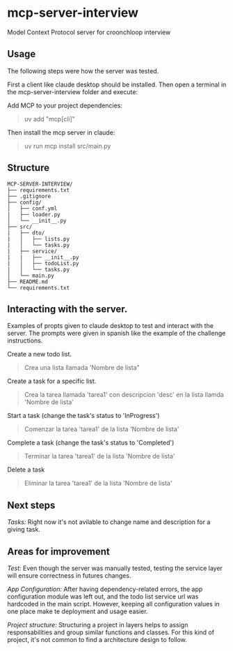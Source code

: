 # mcp-server-interview
Model Context Protocol server for croonchloop interview

## Usage
The following steps were how the server was tested.

First a client like claude desktop should be installed.
Then open a terminal in the mcp-server-interview folder and execute:

Add MCP to your project dependencies:
>uv add "mcp[cli]"

Then install the mcp server in claude:
>uv run mcp install src/main.py

## Structure 

```text
MCP-SERVER-INTERVIEW/
├── requirements.txt
├── .gitignore
├── config/
│   ├── conf.yml
|   ├── loader.py
│   └── __init__.py
├── src/
|   ├── dto/
|   │   ├── lists.py
|   │   └── tasks.py
|   ├── service/
|   |   ├── __init__.py
|   │   ├── todoList.py
|   │   └── tasks.py
│   └── main.py
├── README.md
└── requirements.txt
```

## Interacting with the server.
Examples of propts given to claude desktop to test and interact with the server.
The prompts were given in spanish like the example of the challenge instructions.

Create a new todo list.
>Crea una lista llamada 'Nombre de lista"

Create a task for a specific list.
>Crea la tarea llamada 'tarea1' con descripcion 'desc' en la lista llamda 'Nombre de lista'

Start a task (change the task's status to 'InProgress')
>Comenzar la tarea 'tarea1' de la lista 'Nombre de lista'

Complete a task (change the task's status to 'Completed')
>Terminar la tarea 'tarea1' de la lista 'Nombre de lista'

Delete a task 
>Eliminar la tarea 'tarea1' de la lista 'Nombre de lista'

## Next steps
*Tasks:* Right now it's not avilable to change name and description for a giving task. 

## Areas for improvement
*Test:* Even though the server was manually tested, testing the service layer will ensure correctness in futures changes.

*App Configuration:* After having dependency-related errors, the app configuration module was left out, and the todo list service url was hardcoded in the main script. However, keeping all configuration values in one place make te deployment and usage easier.

*Project structure:* Structuring a project in layers helps to assign responsabilities and group similar functions and classes. For this kind of project, it's not common to find a architecture design to follow.
